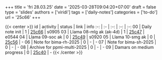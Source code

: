 +++
title = 'fri 28.03.25'
date = '2025-03-28T09:04:20+07:00'
draft = false
type = 'slides'
authors = ['viridi']
tags = ['daily-notes']
categories = ['to-do']
url = '25c66'
+++

{{< center >}}
id | activity | status | link | info
:-: | :- | :-: | :-: | :-:
00 | Daily note init             | 1 | [25c66](/notes/25c66) | s0905
03 | Llama 08-mlg ak (ak-4d)     | 1 | [25c47](/notes/25c47) | e0544
04 | Llama 09-soc ak             | 0 | [25c49](/notes/25c49) | s0920
05 | Llama 10-smg ak             | 0 | [25c56](/notes/25c56) | -
06 | Note for bima-rh-2025       | 0 | - | -
07 | Note for bima-sh-2025       | 0 | - | -
08 | Archive for ppmi-multi-2025 | 0 | - | -
09 | Damars on medium progress   | 0 | [25c40](/notes/25c40) | -
{{< /center >}}

